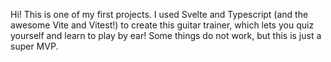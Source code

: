 Hi! This is one of my first projects. I used Svelte and Typescript (and the awesome Vite and Vitest!) to create this guitar trainer, which lets you quiz yourself and learn to play by ear! Some things do not work, but this is just a super MVP.
